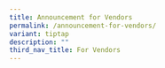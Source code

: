 ```yaml
---
title: Announcement for Vendors
permalink: /announcement-for-vendors/
variant: tiptap
description: ""
third_nav_title: For Vendors
---
```

<p></p>